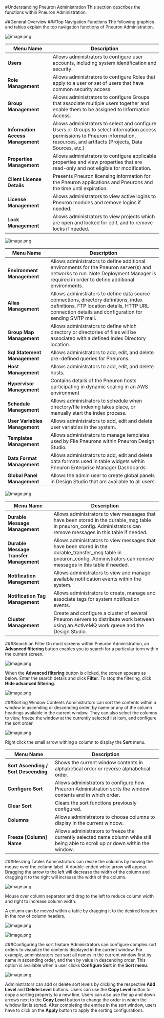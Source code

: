 #Understanding Pneuron Administration
This section describes the functions within Pneuron Administration.

##General Overview
###Top Navigation Functions
The following graphics and tables explain the top navigation functions of Pneuron Administration.

![image.png](img/Admin/UnderstandingPneuronAdministration/upa1.png)

| **Menu Name** | **Description** |
|--|--|
| **Users** | Allows administrators to configure user accounts, including system identification and security. |
| **Role Management** | Allows administrators to configure Roles that apply to a user or set of users that have common security access. |
| **Group Management** | Allows administrators to configure Groups that associate multiple users together and enable them to be assigned to Information Access. |
| **Information Access Management** | Allows administrators to select and configure Users or Groups to select information access permissions to Pneuron information, resources, and artifacts (Projects, Data Sources, etc.) |
| **Properties Management** | Allows administrators to configure applicable properties and view properties that are read-only and not eligible for modification. |
| **Client License Details** | Presents Pneuron licensing information for the Pneuron applications and Pneurons and the time until expiration. |
| **License Management** | Allows administrators to view active logins to Pneuron modules and remove logins if needed. |
| **Lock Management** | Allows administrators to view projects which are open and locked for edit, and to remove locks if needed. |

![image.png](img/Admin/UnderstandingPneuronAdministration/upa2.png)

| **Menu Name** | **Description** |
|--|--|
| **Environment Management** | Allows administrators to define additional environments for the Pneuron server(s) and networks to run. Note Deployment Manager is required in order to define additional environments. |
| **Alias Management** | Allows administrators to define data source connections, directory definitions, index definitions, FTP location details, HTTP URL connection details and configuration for sending SMTP mail. |
| **Group Map Management** | Allows administrators to define which directory or directories of files will be associated with a defined Index Directory location. |
| **Sql Statement Management** | Allows administrators to add, edit, and delete pre-defined queries for Pneurons. |
| **Host Management** | Allows administrators to add, edit, and delete hosts. |
| **Hypervisor Management** | Contains details of the Pneuron hosts participating in dynamic scaling in an AWS environment |
| **Schedule Management** | Allows administrators to schedule when directory/file indexing takes place, or manually start the index process. |
| **User Variables Management** | Allows administrators to add, edit and delete user variables in the system. |
| **Templates Management** | Allows administrators to manage templates used by File Pneurons within Pneuron Design Studio. |
| **Data Format Management** | Allows administrators to add, edit and delete data formats used in table widgets within Pneuron Enterprise Manager Dashboards. |
| **Global Panel Management** | Allows the admin user to create global panels in Design Studio that are available to all users. |

![image.png](img/Admin/UnderstandingPneuronAdministration/upa3.png)


| **Menu Name** | **Description** |
|--|--|
| **Durable Message Management** | Allows administrators to view messages that have been stored in the durable_msg table in pneuron_config. Administrators can remove messages in this table if needed. |
| **Durable Message Transfer Management** | Allows administrators to view messages that have been stored in the durable_transfer_msg table in pneuron_config. Administrators can remove messages in this table if needed. |
| **Notification Management** | Allows administrators to view and manage available notification events within the system. |
| **Notification Tag Management** | Allows administrators to create, manage and associate tags for system notification events. |
| **Cluster Management** | Create and configure a cluster of several Pneuron servers to distribute work between using an ActiveMQ work queue and the Design Studio. |

###Search an Filter
On most screens within Pneuron Administration, an **Advanced filtering** button enables you to search for a particular term within the current screen.

![image.png](img/Admin/UnderstandingPneuronAdministration/upa4.png)

When the **Advanced filtering** button is clicked, the screen appears as below. Enter the search details and click **Filter**. To stop the filtering, click **Hide advanced filtering**.

![image.png](img/Admin/UnderstandingPneuronAdministration/upa5.png)

###Sorting Window Contents
Administrators can sort the contents within a window in ascending or descending order, by name or any of the column headings available in the current window. They can also select the columns to view, freeze the window at the currently selected list item, and configure the sort order.

![image.png](img/Admin/UnderstandingPneuronAdministration/upa6.png)

Right click the small arrow withing a column to display the **Sort** menu.


| **Menu Name** | **Description** |
|--|--|
| **Sort Ascending / Sort Descending** | Shows the current window contents in alphabetical order or reverse alphabetical order. |
| **Configure Sort** | Allows administrators to configure how Pneuron Administration sorts the window contents and in which order. |
| **Clear Sort** | Clears the sort functions previously configured. |
| **Columns** | Allows administrators to choose columns to display in the current window. |
| **Freeze [Column] Name** | Allows administrators to freeze the currently selected name column while still being able to scroll up or down within the window. |

###Resizing Tables
Administrators can resize the columns by moving the mouse over the column label. A double-ended white arrow will appear. Dragging the arrow to the left will decrease the width of the column and dragging it to the right will increase the width of the column.

![image.png](img/Admin/UnderstandingPneuronAdministration/upa7.png)

Mouse over column separator and drag to the left to reduce column width and right to increase column width.

A column can be moved within a table by dragging it to the desired location in the row of column headers.

![image.png](img/Admin/UnderstandingPneuronAdministration/upa8.png)

![image.png](img/Admin/UnderstandingPneuronAdministration/upa9.png)

###Configuring the sort feature
Administrators can configure complex sort orders to visualize the contents displayed in the current window. For example, administrators can sort all names in the current window first by name in ascending order, and then by value in descending order. This option is available when a user clicks **Configure Sort** in the **Sort menu**.

![image.png](img/Admin/UnderstandingPneuronAdministration/upa10.png)

Administrators can add or delete sort levels by clicking the respective **Add Level** and **Delete Level** buttons. Users can use the **Copy Level** button to copy a sorting property to a new line. Users can also use the up and down arrows next to the **Copy Level** button to change the order in which the window list is sorted.
After completing the entries in the sort window, users have to click on the **Apply** button to apply the sorting configurations.
